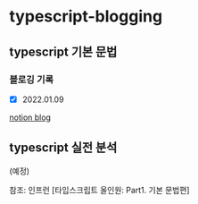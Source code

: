 # typescript-blogging

## typescript 기본 문법
### 블로깅 기록
- [x] 2022.01.09

[notion blog](https://www.notion.so/TypeScript-2aea3500d87a43178a0b28732654cf00)

## typescript 실전 분석
(예정)

참조: 인프런 [타입스크립트 올인원: Part1. 기본 문법편]
